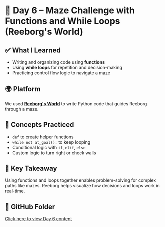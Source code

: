 # 🧩 Day 6 – Maze Challenge with Functions and While Loops (Reeborg's World)

## ✅ What I Learned
- Writing and organizing code using **functions**
- Using **while loops** for repetition and decision-making
- Practicing control flow logic to navigate a maze

## 🌍 Platform
We used **[Reeborg's World](https://reeborg.ca/reeborg.html?lang=en&mode=python&menu=worlds%2Fmenus%2Freeborg_intro_en.json&name=Maze&url=worlds%2Ftutorial_en%2Fmaze1.json)** to write Python code that guides Reeborg through a maze.

## 🔄 Concepts Practiced
- `def` to create helper functions
- `while not at_goal():` to keep looping
- Conditional logic with `if`, `elif`, `else`
- Custom logic to turn right or check walls

## 🧠 Key Takeaway
Using functions and loops together enables problem-solving for complex paths like mazes. Reeborg helps visualize how decisions and loops work in real-time.

## 🔗 GitHub Folder
[Click here to view Day 6 content](https://github.com/mumbinyanjui/100-Days-of-code-python/tree/main/Day06)
